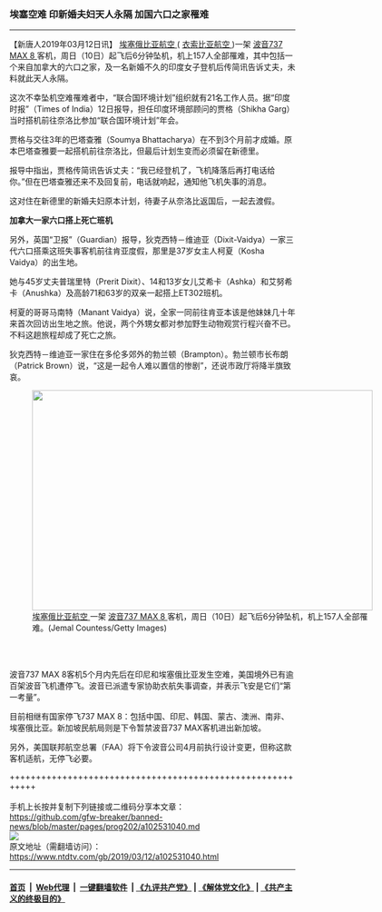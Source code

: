 ### 埃塞空难 印新婚夫妇天人永隔 加国六口之家罹难
------------------------

<div class="post_content" itemprop="articleBody">
 <p>
  【新唐人2019年03月12日讯】
  <a href="https://www.ntdtv.com/gb/埃塞俄比亚航空.htm">
   埃塞俄比亚航空
  </a>
  (
  <a href="https://www.ntdtv.com/gb/衣索比亚航空.htm">
   衣索比亚航空
  </a>
  )一架
  <a href="https://www.ntdtv.com/gb/波音737-max-8.htm">
   波音737 MAX 8
  </a>
  客机，周日（10日）起飞后6分钟坠机，机上157人全部罹难，其中包括一个来自加拿大的六口之家，及一名新婚不久的印度女子登机后传简讯告诉丈夫，未料就此天人永隔。
 </p>
 <p>
  这次不幸坠机空难罹难者中，“联合国环境计划”组织就有21名工作人员。据“印度时报”（Times of India）12日报导，担任印度环境部顾问的贾格（Shikha Garg）当时搭机前往奈洛比参加“联合国环境计划”年会。
 </p>
 <p>
  贾格与交往3年的巴塔查雅（Soumya Bhattacharya）在不到3个月前才成婚。原本巴塔查雅要一起搭机前往奈洛比，但最后计划生变而必须留在新德里。
 </p>
 <p>
  报导中指出，贾格传简讯告诉丈夫：“我已经登机了，飞机降落后再打电话给你。”但在巴塔查雅还来不及回复前，电话就响起，通知他飞机失事的消息。
 </p>
 <p>
  这对住在新德里的新婚夫妇原本计划，待妻子从奈洛比返国后，一起去渡假。
 </p>
 <p>
  <strong>
   加拿大一家六口搭上死亡班机
  </strong>
 </p>
 <p>
  另外，英国“卫报”（Guardian）报导，狄克西特－维迪亚（Dixit-Vaidya）一家三代六口搭乘这班失事客机前往肯亚度假，那里是37岁女主人柯夏（Kosha Vaidya）的出生地。
 </p>
 <p>
  她与45岁丈夫普瑞里特（Prerit Dixit）、14和13岁女儿艾希卡（Ashka）和艾努希卡（Anushka）及高龄71和63岁的双亲一起搭上ET302班机。
 </p>
 <p>
  柯夏的哥哥马南特（Manant Vaidya）说，全家一同前往肯亚本该是他妹妹几十年来首次回访出生地之旅。他说，两个外甥女都对参加野生动物观赏行程兴奋不已。不料这趟旅程却成了死亡之旅。
 </p>
 <p>
  狄克西特－维迪亚一家住在多伦多郊外的勃兰顿（Brampton）。勃兰顿市长布朗（Patrick Brown）说，“这是一起令人难以置信的惨剧”，还说市政厅将降半旗致哀。
 </p>
 <figure class="wp-caption alignnone" id="attachment_102531061" style="width: 600px">
  <img alt="" class="size-medium wp-image-102531061" height="388" src="https://www.ntdtv.com/assets/uploads/2019/03/GettyImages-1129912233-600x388.jpg" width="600">
   <br/><figcaption class="wp-caption-text">
    <a href="https://www.ntdtv.com/gb/埃塞俄比亚航空.htm">
     埃塞俄比亚航空
    </a>
    一架
    <a href="https://www.ntdtv.com/gb/波音737-max-8.htm">
     波音737 MAX 8
    </a>
    客机，周日（10日）起飞后6分钟坠机，机上157人全部罹难。(Jemal Countess/Getty Images)
   </figcaption><br/>
  </img>
 </figure><br/>
 <p>
  波音737 MAX 8客机5个月内先后在印尼和埃塞俄比亚发生空难，美国境外已有逾百架波音飞机遭停飞。波音已派遣专家协助衣航失事调查，并表示飞安是它们“第一考量”。
 </p>
 <p>
  目前相继有国家停飞737 MAX 8：包括中国、印尼、韩国、蒙古、澳洲、南非、埃塞俄比亚。新加坡民航局则是下令暂禁波音737 MAX客机进出新加坡。
 </p>
 <p>
  另外，美国联邦航空总署（FAA）将下令波音公司4月前执行设计变更，但称这款客机适航，无停飞必要。
 </p>
 <div class="single_ad">
 </div>
</div>

+++++++++++++++++++++++++++++++++++++++++++++++++++++++++++<br/><br/>
手机上长按并复制下列链接或二维码分享本文章：<br/>
https://github.com/gfw-breaker/banned-news/blob/master/pages/prog202/a102531040.md <br/>
<a href='https://github.com/gfw-breaker/banned-news/blob/master/pages/prog202/a102531040.md'><img src='https://github.com/gfw-breaker/banned-news/blob/master/pages/prog202/a102531040.md.png'/></a> <br/>
原文地址（需翻墙访问）：https://www.ntdtv.com/gb/2019/03/12/a102531040.html


------------------------
#### [首页](https://github.com/gfw-breaker/banned-news/blob/master/README.md) &nbsp;|&nbsp; [Web代理](https://github.com/labour-camp/helloworld) &nbsp;|&nbsp; [一键翻墙软件](https://github.com/gfw-breaker/nogfw/blob/master/README.md) &nbsp;| [《九评共产党》](https://github.com/gfw-breaker/9ping.md/blob/master/README.md#九评之一评共产党是什么) | [《解体党文化》](https://github.com/gfw-breaker/jtdwh.md/blob/master/README.md) | [《共产主义的终极目的》](https://github.com/gfw-breaker/gczydzjmd.md/blob/master/README.md)

